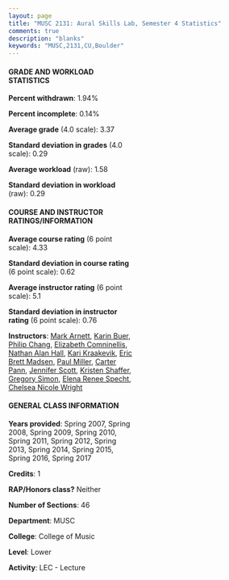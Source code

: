```yaml
---
layout: page
title: "MUSC 2131: Aural Skills Lab, Semester 4 Statistics"
comments: true
description: "blanks"
keywords: "MUSC,2131,CU,Boulder"
---
```

<head>
<script src="https://ajax.googleapis.com/ajax/libs/jquery/2.1.3/jquery.min.js"></script>
<script src="https://dl.dropboxusercontent.com/s/pc42nxpaw1ea4o9/highcharts.js?dl=0"></script>
<!-- <script src="../assets/js/highcharts.js"></script> -->
<style type="text/css">@font-face {
	font-family: "Bebas Neue";
	src: url(https://www.filehosting.org/file/details/544349/BebasNeue Regular.otf) format("opentype");
	}
	h1.Bebas { 
		font-family: "Bebas Neue", Verdana, Tahoma;
	}
</style>
</head>
<body>
	<div id="container" style="float: right; width: 45%; height: 88%; margin-left: 2.5%; margin-right: 2.5%;"></div>
	<script language="JavaScript">
		$(document).ready(function() {
		var chart = {type: 'column'};
		var title = {text: 'Grade Distribution'};
		var xAxis = {categories: ['A','B','C','D','F'],crosshair: true};
		var yAxis = {min: 0,title: {text: 'Percentage'}};
		var tooltip = {headerFormat: '<center><b><span style="font-size:20px">{point.key}</span></b></center>',
		               pointFormat: '<td style="padding:0"><b>{point.y:.1f}%</b></td>',
		               footerFormat: '</table>',shared: true,useHTML: true};
		var plotOptions = {column: {pointPadding: 0.0,borderWidth: 0}};  
		var credits = {enabled: false};var series= [{name: 'Percent',data: [57.32,29.96,10.14,1.96,0.63,]}];
		var json = {};
		json.chart = chart;
		json.title = title;
		json.tooltip = tooltip;
		json.xAxis = xAxis;
		json.yAxis = yAxis;  
		json.series = series;
		json.plotOptions = plotOptions;  
		json.credits = credits;
		$('#container').highcharts(json);
	});
	</script>
</body>
			   
#### GRADE AND WORKLOAD STATISTICS

**Percent withdrawn**: 1.94%

**Percent incomplete**: 0.14%

**Average grade** (4.0 scale): 3.37

**Standard deviation in grades** (4.0 scale): 0.29

**Average workload** (raw): 1.58

**Standard deviation in workload** (raw): 0.29

#### COURSE AND INSTRUCTOR RATINGS/INFORMATION

**Average course rating** (6 point scale): 4.33

**Standard deviation in course rating** (6 point scale): 0.62

**Average instructor rating** (6 point scale): 5.1

**Standard deviation in instructor rating** (6 point scale): 0.76

**Instructors**: <a href='../../instructors/Mark_Arnett'>Mark Arnett</a>, <a href='../../instructors/Karin_Buer'>Karin Buer</a>, <a href='../../instructors/Philip_Chang'>Philip Chang</a>, <a href='../../instructors/Elizabeth_Comninellis'>Elizabeth Comninellis</a>, <a href='../../instructors/Nathan_Alan_Hall'>Nathan Alan Hall</a>, <a href='../../instructors/Kari_Kraakevik'>Kari Kraakevik</a>, <a href='../../instructors/Eric_Brett_Madsen'>Eric Brett Madsen</a>, <a href='../../instructors/Paul_Miller'>Paul Miller</a>, <a href='../../instructors/Carter_Pann'>Carter Pann</a>, <a href='../../instructors/Jennifer_Scott'>Jennifer Scott</a>, <a href='../../instructors/Kristen_Shaffer'>Kristen Shaffer</a>, <a href='../../instructors/Gregory_Simon'>Gregory Simon</a>, <a href='../../instructors/Elena_Renee_Specht'>Elena Renee Specht</a>, <a href='../../instructors/Chelsea_Nicole_Wright'>Chelsea Nicole Wright</a>

#### GENERAL CLASS INFORMATION

**Years provided**: Spring 2007, Spring 2008, Spring 2009, Spring 2010, Spring 2011, Spring 2012, Spring 2013, Spring 2014, Spring 2015, Spring 2016, Spring 2017

**Credits**: 1

**RAP/Honors class?** Neither

**Number of Sections**: 46

**Department**: MUSC

**College**: College of Music

**Level**: Lower

**Activity**: LEC - Lecture

